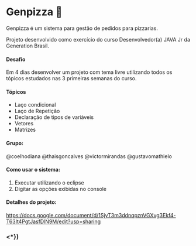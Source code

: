 # Genpizza 🍕
Genpizza é um sistema para gestão de pedidos para pizzarias.

Projeto desenvolvido como exercício do curso Desenvolvedor(a) JAVA Jr da Generation Brasil.

#### Desafio
Em 4 dias desenvolver um projeto com tema livre utilizando todos os tópicos estudados nas 3 primeiras semanas do curso.

#### Tópicos
* Laço condicional
* Laço de Repetição
* Declaração de tipos de variáveis
* Vetores
* Matrizes

#### Grupo:
@coelhodiana
@thaisgoncalves
@victormirandas
@gustavomathielo

#### Como usar o sistema:
1) Executar utilizando o eclipse
2) Digitar as opções exibidas no console

#### Detalhes do projeto:
https://docs.google.com/document/d/1SjyT3m3ddnqpznVGXvg3Ekf4-T63lt4PgtJasfDlN9M/edit?usp=sharing

### <*})
